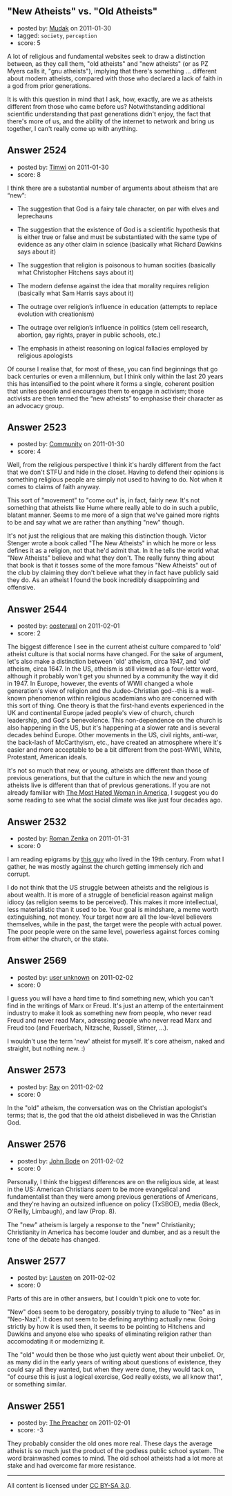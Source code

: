 ## "New Atheists" vs. "Old Atheists"

- posted by: [Mudak](https://stackexchange.com/users/-1/205-mudak) on 2011-01-30
- tagged: `society`, `perception`
- score: 5

A lot of religious and fundamental websites seek to draw a distinction between, as they call them, "old atheists" and "new atheists" (or as PZ Myers calls it, "gnu atheists"), implying that there's something ... different about modern atheists, compared with those who declared a lack of faith in a god from prior generations.

It is with this question in mind that I ask, how, exactly, are we as atheists different from those who came before us?  Notwithstanding additional scientific understanding that past generations didn't enjoy, the fact that there's more of us, and the ability of the internet to network and bring us together, I can't really come up with anything.


## Answer 2524

- posted by: [Timwi](https://stackexchange.com/users/-1/407-timwi) on 2011-01-30
- score: 8

I think there are a substantial number of arguments about atheism that are “new”:

* The suggestion that God is a fairy tale character, on par with elves and leprechauns

* The suggestion that the existence of God is a scientific hypothesis that is either true or false and must be substantiated with the same type of evidence as any other claim in science (basically what Richard Dawkins says about it)

* The suggestion that religion is poisonous to human socities (basically what Christopher Hitchens says about it)

* The modern defense against the idea that morality requires religion (basically what Sam Harris says about it)

* The outrage over religion’s influence in education (attempts to replace evolution with creationism)

* The outrage over religion’s influence in politics (stem cell research, abortion, gay rights, prayer in public schools, etc.)

* The emphasis in atheist reasoning on logical fallacies employed by religious apologists

Of course I realise that, for most of these, you can find beginnings that go back centuries or even a millennium, but I think only within the last 20 years this has intensified to the point where it forms a single, coherent position that unites people and encourages them to engage in activism; those activists are then termed the “new atheists” to emphasise their character as an advocacy group.


## Answer 2523

- posted by: [Community](https://stackexchange.com/users/-1/-1-community) on 2011-01-30
- score: 4

Well, from the religious perspective I think it's hardly different from the fact that we don't STFU and hide in the closet.  Having to defend their opinions is something religious people are simply not used to having to do.  Not when it comes to claims of faith anyway.

This sort of "movement" to "come out" is, in fact, fairly new.  It's not something that atheists like Hume where really able to do in such a public, blatant manner.  Seems to me more of a sign that we've gained more rights to be and say what we are rather than anything "new" though.

It's not just the religious that are making this distinction though.  Victor Stenger wrote a book called "The New Atheists" in which he more or less defines it as a religion, not that he'd admit that.  In it he tells the world what "New Atheists" believe and what they don't.  The really funny thing about that book is that it tosses some of the more famous "New Atheists" out of the club by claiming they don't believe what they in fact have publicly said they do.  As an atheist I found the book incredibly disappointing and offensive.


## Answer 2544

- posted by: [oosterwal](https://stackexchange.com/users/-1/891-oosterwal) on 2011-02-01
- score: 2

<p>The biggest difference I see in the current atheist culture compared to 'old' atheist culture is that social norms have changed.  For the sake of argument, let's also make a distinction between 'old' atheism, circa 1947, and 'old' atheism, circa 1647.  In the US, atheism is still viewed as a four-letter word, although it probably won't get you shunned by a community the way it did in 1947.  In Europe, however, the events of WWII changed a whole generation's view of religion and the Judeo-Christian god--this is a well-known phenomenon within religious academians who are concerned with this sort of thing.  One theory is that the first-hand events experienced in the UK and continental Europe jaded people's view of church, church leadership, and God's benevolence.  This non-dependence on the church is also happening in the US, but it's happening at a slower rate and is several decades behind Europe.  Other movements in the US, civil rights, anti-war, the back-lash of McCarthyism, etc., have created an atmosphere where it's easier and more acceptable to be a bit different from the post-WWII, White, Protestant, American ideals.</p>

<p>It's not so much that new, or young, atheists are different than those of previous generations, but that the culture in which the new and young atheists live is different than that of previous generations.  If you are not already familiar with <a href="http://en.wikipedia.org/wiki/Madalyn_Murray_O%27Hair" rel="nofollow">The Most Hated Woman in America</a>, I suggest you do some reading to see what the social climate was like just four decades ago.</p>



## Answer 2532

- posted by: [Roman Zenka](https://stackexchange.com/users/-1/420-roman-zenka) on 2011-01-31
- score: 0

I am reading epigrams by <a href="http://en.wikipedia.org/wiki/Karel_Havl%C3%AD%C4%8Dek_Borovsk%C3%BD">this guy</a> who lived in the 19th century. From what I gather, he was mostly against the church getting immensely rich and corrupt.

I do not think that the US struggle between atheists and the religious is about wealth. It is more of a struggle of beneficial reason against malign idiocy (as religion seems to be perceived). This makes it more intellectual, less materialistic than it used to be. Your goal is mindshare, a meme worth extinguishing, not money. Your target now are all the low-level believers themselves, while in the past, the target were the people with actual power. The poor people were on the same level, powerless against forces coming from either the church, or the state.


## Answer 2569

- posted by: [user unknown](https://stackexchange.com/users/-1/992-user-unknown) on 2011-02-02
- score: 0

I guess you will have a hard time to find something new, which you can't find in the writings of Marx or Freud. It's just an attemp of the entertainment industry to make it look as something new from people, who never read Freud and never read Marx, adressing people who never read Marx and Freud too (and Feuerbach, Nitzsche, Russell, Stirner, ...). 

I wouldn't use the term 'new' atheist for myself. It's core atheism, naked and straight, but nothing new. :) 


## Answer 2573

- posted by: [Ray](https://stackexchange.com/users/-1/994-ray) on 2011-02-02
- score: 0

In the "old" atheism, the conversation was on the Christian apologist's terms; that is, the god that the old atheist disbelieved in was the Christian God. 


## Answer 2576

- posted by: [John Bode](https://stackexchange.com/users/-1/117-john-bode) on 2011-02-02
- score: 0

Personally, I think the biggest differences are on the religious side, at least in the US: American Christians *seem* to be more evangelical and fundamentalist than they were among previous generations of Americans, and they're having an outsized influence on policy (TxSBOE), media (Beck, O'Reilly, Limbaugh), and law (Prop. 8).  

The "new" atheism is largely a response to the "new" Christianity; Christianity in America has become louder and dumber, and as a result the tone of the debate has changed.  


## Answer 2577

- posted by: [Lausten](https://stackexchange.com/users/-1/584-lausten) on 2011-02-02
- score: 0

Parts of this are in other answers, but I couldn't pick one to vote for. 

"New" does seem to be derogatory, possibly trying to allude to "Neo" as in "Neo-Nazi". It does not seem to be defining anything actually new. Going strictly by how it is used then, it seems to be pointing to Hitchens and Dawkins and anyone else who speaks of eliminating religion rather than accomodating it or modernizing it. 

The "old" would then be those who just quietly went about their unbelief. Or, as many did in the early years of writing about questions of existence, they could say all they wanted, but when they were done, they would tack on, "of course this is just a logical exercise, God really exists, we all know that", or something similar. 


## Answer 2551

- posted by: [The Preacher](https://stackexchange.com/users/-1/378-the-preacher) on 2011-02-01
- score: -3

They probably consider the old ones more real. These days the average atheist is so much just the product of the godless public school system. The word brainwashed comes to mind. The old school atheists had a lot more at stake and had overcome far more resistance. 



---

All content is licensed under [CC BY-SA 3.0](https://creativecommons.org/licenses/by-sa/3.0/).
